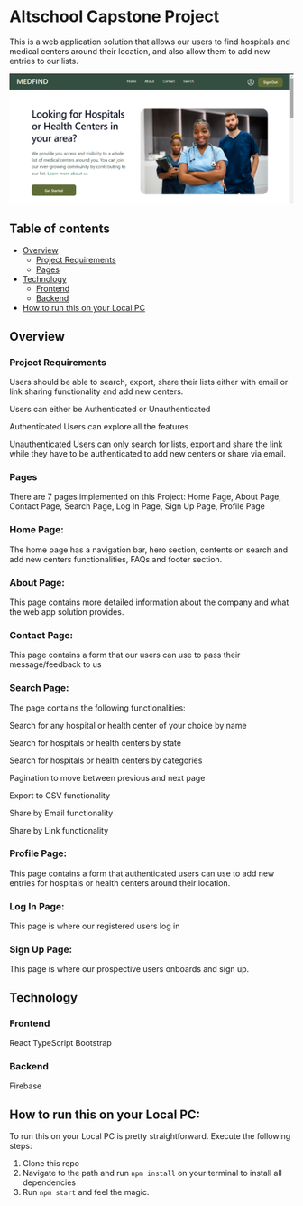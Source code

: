 # Altschool Capstone Project

This is a web application solution that allows our users to find hospitals and medical centers around their location, and also allow them to add new entries to our lists.

![alt text](image.png)

## Table of contents

- [Overview](#overview)
  - [Project Requirements](#project-requirements)
  - [Pages](#pages)
- [Technology](#process)
  - [Frontend](#frontend)
  - [Backend](#backend)
- [How to run this on your Local PC](#how-to-run-this-on-your-local-pc)


## Overview

### Project Requirements

Users should be able to search, export, share their lists either with email or link sharing functionality and add new centers.

Users can either be Authenticated or Unauthenticated

Authenticated Users can explore all the features

Unauthenticated Users can only search for lists, export and share the link while they have to be authenticated to add new centers or share via email.


### Pages
There are 7 pages implemented on this Project: Home Page, About Page, Contact Page, Search Page, Log In Page, Sign Up Page, Profile Page

### Home Page: 
The home page has a navigation bar, hero section, contents on search and add new centers functionalities, FAQs and footer section.

### About Page: 
This page contains more detailed information about the company and what the web app solution provides.

### Contact Page: 
This page contains a form that our users can use to pass their message/feedback to us

### Search Page: 
The page contains the following functionalities:

Search for any hospital or health center of your choice by name

Search for hospitals or health centers by state

Search for hospitals or health centers by categories

Pagination to move between previous and next page

Export to CSV functionality

Share by Email functionality

Share by Link functionality

### Profile Page: 
This page contains a form that authenticated users can use to add new entries for hospitals or health centers around their location.

### Log In Page: 
This page is where our registered users log in

### Sign Up Page: 
This page is where our prospective users onboards and sign up.


## Technology
### Frontend

React
TypeScript
Bootstrap

### Backend

Firebase

## How to run this on your Local PC:
To run this on your Local PC is pretty straightforward. Execute the following steps:
1. Clone this repo
2. Navigate to the path and run `npm install` on your terminal to install all dependencies
3. Run `npm start` and feel the magic.

